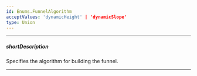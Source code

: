 ```yaml
---
id: Enums.FunnelAlgorithm
acceptValues: 'dynamicHeight' | 'dynamicSlope'
type: Union
---
```

---
##### shortDescription
Specifies the algorithm for building the funnel.

---
<!--
dxFunnelOptions.algorithm(/api-reference/10 UI Components/dxFunnel/1 Configuration/algorithm.md)(viz/funnel.d.ts)
-->
